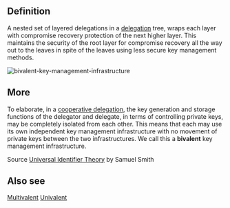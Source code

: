 ## Definition
A nested set of layered delegations in a [delegation](delegation) tree, wraps each layer with compromise recovery protection of the next higher layer. This maintains the security of the root layer for compromise recovery all the way out to the leaves in spite of the leaves using less secure key management methods.  

![bivalent-key-management-infrastructure](https://github.com/WebOfTrust/WOT-terms/blob/0582b911fee7cdf0e2730df788bb5afd38d31e14/static/img/bivalent-delegated-key-management-infrastructure.png)

## More

To elaborate, in a [cooperative delegation](cooperative-delegation), the key generation and storage functions of the delegator and delegate, in terms of controlling private keys, may be completely isolated from each other. This means that each may use its own independent key management infrastructure with no movement of private keys between the two infrastructures. We call this a **bivalent** key management infrastructure.

Source [Universal Identifier Theory](https://github.com/SmithSamuelM/Papers/blob/master/whitepapers/IdentifierTheory_web.pdf) by Samuel Smith


## Also see
[Multivalent](multi-valent)
[Univalent](univalent)